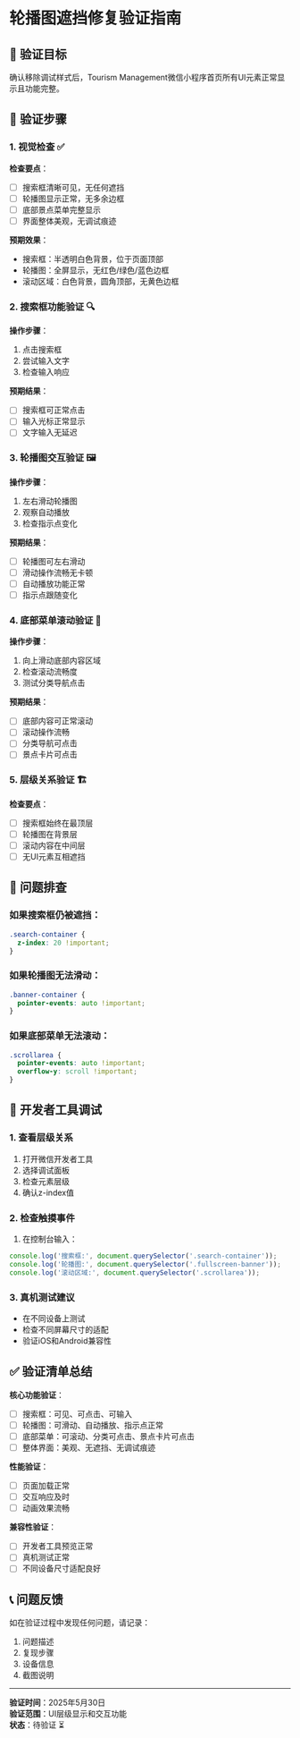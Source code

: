 # 轮播图遮挡修复验证指南

## 🎯 验证目标
确认移除调试样式后，Tourism Management微信小程序首页所有UI元素正常显示且功能完整。

## 📱 验证步骤

### 1. 视觉检查 ✅
**检查要点**：
- [ ] 搜索框清晰可见，无任何遮挡
- [ ] 轮播图显示正常，无多余边框
- [ ] 底部景点菜单完整显示
- [ ] 界面整体美观，无调试痕迹

**预期效果**：
- 搜索框：半透明白色背景，位于页面顶部
- 轮播图：全屏显示，无红色/绿色/蓝色边框
- 滚动区域：白色背景，圆角顶部，无黄色边框

### 2. 搜索框功能验证 🔍
**操作步骤**：
1. 点击搜索框
2. 尝试输入文字
3. 检查输入响应

**预期结果**：
- [ ] 搜索框可正常点击
- [ ] 输入光标正常显示
- [ ] 文字输入无延迟

### 3. 轮播图交互验证 🖼️
**操作步骤**：
1. 左右滑动轮播图
2. 观察自动播放
3. 检查指示点变化

**预期结果**：
- [ ] 轮播图可左右滑动
- [ ] 滑动操作流畅无卡顿
- [ ] 自动播放功能正常
- [ ] 指示点跟随变化

### 4. 底部菜单滚动验证 📜
**操作步骤**：
1. 向上滑动底部内容区域
2. 检查滚动流畅度
3. 测试分类导航点击

**预期结果**：
- [ ] 底部内容可正常滚动
- [ ] 滚动操作流畅
- [ ] 分类导航可点击
- [ ] 景点卡片可点击

### 5. 层级关系验证 🏗️
**检查要点**：
- [ ] 搜索框始终在最顶层
- [ ] 轮播图在背景层
- [ ] 滚动内容在中间层
- [ ] 无UI元素互相遮挡

## 🚨 问题排查

### 如果搜索框仍被遮挡：
```css
.search-container {
  z-index: 20 !important;
}
```

### 如果轮播图无法滑动：
```css
.banner-container {
  pointer-events: auto !important;
}
```

### 如果底部菜单无法滚动：
```css
.scrollarea {
  pointer-events: auto !important;
  overflow-y: scroll !important;
}
```

## 🔧 开发者工具调试

### 1. 查看层级关系
1. 打开微信开发者工具
2. 选择调试面板
3. 检查元素层级
4. 确认z-index值

### 2. 检查触摸事件
1. 在控制台输入：
```javascript
console.log('搜索框:', document.querySelector('.search-container'));
console.log('轮播图:', document.querySelector('.fullscreen-banner'));
console.log('滚动区域:', document.querySelector('.scrollarea'));
```

### 3. 真机测试建议
- 在不同设备上测试
- 检查不同屏幕尺寸的适配
- 验证iOS和Android兼容性

## ✅ 验证清单总结

**核心功能验证**：
- [ ] 搜索框：可见、可点击、可输入
- [ ] 轮播图：可滑动、自动播放、指示点正常
- [ ] 底部菜单：可滚动、分类可点击、景点卡片可点击
- [ ] 整体界面：美观、无遮挡、无调试痕迹

**性能验证**：
- [ ] 页面加载正常
- [ ] 交互响应及时
- [ ] 动画效果流畅

**兼容性验证**：
- [ ] 开发者工具预览正常
- [ ] 真机测试正常
- [ ] 不同设备尺寸适配良好

## 📞 问题反馈
如在验证过程中发现任何问题，请记录：
1. 问题描述
2. 复现步骤
3. 设备信息
4. 截图说明

---
**验证时间**：2025年5月30日  
**验证范围**：UI层级显示和交互功能  
**状态**：待验证 ⏳
